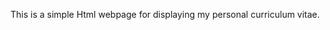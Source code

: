 This is a simple Html webpage for displaying my personal curriculum vitae.
[^1]: Click to check out here [Curriculum Vitae](https://fetert3.github.io/CvWebSite/)
